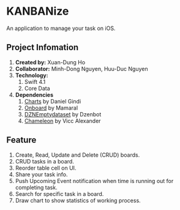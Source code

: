 # KANBANize

An application to manage your task on iOS.

## Project Infomation

1. **Created by:** Xuan-Dung Ho
2. **Collaborator:** Minh-Dong Nguyen, Huu-Duc Nguyen
3. **Technology:**
    1. Swift 4.1
    2. Core Data
4. **Dependencies**
    1. [Charts](https://github.com/danielgindi/Charts) by Daniel Gindi
    2. [Onboard](https://github.com/mamaral/Onboard) by Mamaral
    3. [DZNEmptydataset](https://github.com/dzenbot/DZNEmptyDataSet) by Dzenbot
    4. [Chameleon](https://github.com/viccalexander/Chameleon) by Vicc Alexander

## Feature

1. Create, Read, Update and Delete (CRUD) boards.
2. CRUD tasks in a board.
3. Reorder table cell on UI.
4. Share your task info.
5. Push Upcoming Event notification when time is running out for completing task.
6. Search for specific task in a board.
7. Draw chart to show statistics of working process.
